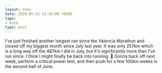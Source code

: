 ```yaml
---
layout: note
date: 2020-05-31 11:34:08 +0100
tags:
- note
type: post
---
```


I've just finished another longest run since the Valencia Marathon and closed off my biggest month since July last year. It was only 257km which is a long way off the 487km I did in July, but it's significantly more than I've run since. I think I might finally be back into running. 🎉 Gonna back off next week, perform a critical power test, and then push for a few 100km weeks in the second half of June.